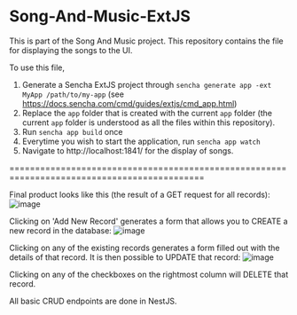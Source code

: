 # Song-And-Music-ExtJS

This is part of the Song And Music project. This repository contains the file for displaying the songs to the UI.

To use this file, 
1. Generate a Sencha ExtJS project through `sencha generate app -ext MyApp /path/to/my-app` (see https://docs.sencha.com/cmd/guides/extjs/cmd_app.html)
2. Replace the `app` folder that is created with the current `app` folder (the current `app` folder is understood as all the files within this repository).
3. Run `sencha app build` once
4. Everytime you wish to start the application, run `sencha app watch`
5. Navigate to http://localhost:1841/ for the display of songs. 


============================================================================================

Final product looks like this (the result of a GET request for all records):
![image](https://user-images.githubusercontent.com/77317763/131038175-1bd7004b-6280-402c-94b8-11c4b7f45ca9.png)

Clicking on 'Add New Record' generates a form that allows you to CREATE a new record in the database:
![image](https://user-images.githubusercontent.com/77317763/131038289-1f4e6890-1fac-4933-a0df-03b7aad08782.png)

Clicking on any of the existing records generates a form filled out with the details of that record. It is then possible to UPDATE that record:
![image](https://user-images.githubusercontent.com/77317763/131038393-59609617-8229-4399-9c4c-c671ee71a741.png)

Clicking on any of the checkboxes on the rightmost column will DELETE that record.

All basic CRUD endpoints are done in NestJS. 
